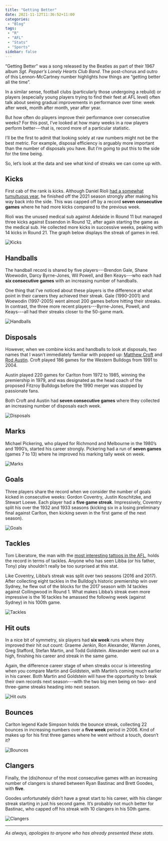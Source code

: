 ```yaml
---
title: "Getting Better"
date: 2021-11-12T11:36:52+11:00
categories:
 - "Blog"
tags:
 - "R"
 - "AFL" 
 - "Stats"
 - "Sports"
sidebar: false
---
```


<!--more-->

“Getting Better” was a song released by the Beatles as part of their 1967 album *Sgt. Pepper’s Lonely Hearts Club Band*. The post-chorus and outro of this Lennon-McCartney number highlights how things are “getting better all the time”.

In a similar sense, football clubs (particularly those undergoing a rebuild) or players (especially young players trying to find their feet at AFL level) often talk about seeing gradual improvements in performance over time: week after week, month after month, year after year.

But how often do players improve their performance over consecutive weeks? For this post, I’ve looked at how many weeks in a row players perform better---that is, record more of a particular statistic. 

I’ll be the first to admit that looking solely at raw numbers might not be the best metric. For example, disposal efficiency is arguably more important than the number of disposals you have. But I’m going to put this to the side for the time being.

So, let’s look at the data and see what kind of streaks we can come up with.

## Kicks

First cab of the rank is kicks. Although Daniel Rioli [had a somewhat tumultuous year](https://www.foxsports.com.au/afl/afl-2021-richmond-tigers-shai-bolton-daniel-rioli-nightclub-fight-broken-wrist-video-incident-latest-news/news-story/4b6f420ccc499d663ed4d3f727797e1e), he finished off the 2021 season strongly after making his way back into the side. This was capped off by a record **seven consecutive games** where he had more kicks compared to the previous week.

Rioli was the unused medical sub against Adelaide in Round 11 but managed three kicks against Essendon in Round 12, after again starting the game as the medical sub. He collected more kicks in successive weeks, peaking with 14 kicks in Round 21. The graph below displays the streak of games in red.

![Kicks](/img/content/posts/getting-better/getting_better_kicks.png)

## Handballs

The handball record is shared by five players---Brendon Gale, Shane Woewodin, Darcy Byrne-Jones, Wil Powell, and Ben Keays---who each had **six consecutive games** with an increasing number of handballs. 

One thing that I’ve noticed about these players is the difference at what point in their careers they achieved their streak. Gale (1990-2001) and Woewodin (1997-2005) went almost 200 games before hitting their streaks. In contrast, the three more recent players---Byrne-Jones, Powell, and Keays---all had their streaks closer to the 50-game mark.

![Handballs](/img/content/posts/getting-better/getting_better_handballs.png)

## Disposals

However, when we combine kicks and handballs to look at disposals, two names that I wasn’t immediately familiar with popped up: [Matthew Croft](https://afltables.com/afl/stats/players/M/Matthew_Croft.html) and [Rod Austin](https://afltables.com/afl/stats/players/R/Rod_Austin.html). Croft played 186 games for the Western Bulldogs from 1991 to 2004. 

Austin played 220 games for Carlton from 1972 to 1985, winning the premiership in 1979, and was designated as the head coach of the proposed Fitzroy Bulldogs before the 1990 merger was stopped by passionate fans. 

Both Croft and Austin had **seven consecutive games** where they collected an increasing number of disposals each week.

![Disposals](/img/content/posts/getting-better/getting_better_disposals.png)

## Marks

Michael Pickering, who played for Richmond and Melbourne in the 1980’s and 1990’s, started his career strongly. Pickering had a run of **seven games** (games 7 to 13) where he improved his marking tally week on week. 

![Marks](/img/content/posts/getting-better/getting_better_marks.png)

## Goals

Three players share the record when we consider the number of goals kicked in consecutive weeks: Gordon Coventry, Justin Koschitzke, and Stewart Loewe. Each player had a **five game streak**. Impressively, Coventry split his over the 1932 and 1933 seasons (kicking six in a losing preliminary final against Carlton, then kicking seven in the first game of the next season). 

![Goals](/img/content/posts/getting-better/getting_better_goals.png)

## Tackles

Tom Liberatore, the man with the [most interesting tattoos in the AFL](https://twitter.com/scottdools/status/1273943050520231937?lang=es), holds the record in terms of tackles. Anyone who has seen Libba (or his father, Tony) play shouldn’t really be too surprised at this stat. 

Like Coventry, Libba’s streak was split over two seasons (2016 and 2017). After collecting eight tackles in the Bulldog’s historic premiership win over Sydney, he flew out of the blocks for the 2017 season with *14* tackles against Collingwood in Round 1. What makes Libba’s streak even more impressive is the 16 tackles he amassed the following week (against Sydney) in his 100th game. 

![Tackles](/img/content/posts/getting-better/getting_better_tackles.png)

## Hit outs

In a nice bit of symmetry, six players had **six week** runs where they improved their hit out count: Graeme Jenkin, Ron Alexander, Warren Jones, Greg Stafford, Stefan Martin, and Todd Goldstein. Alexander went out on a high, finishing his career and streak in the same game. 

Again, the difference career stage of when streaks occur is interesting when you compare Martin and Goldstein, with Martin’s coming much earlier in his career. Both Martin and Goldstein will have the opportunity to break their own records next season---with the two big men being on two- and three-game streaks heading into next season. 

![Hit outs](/img/content/posts/getting-better/getting_better_hitouts.png)

## Bounces

Carlton legend Kade Simpson holds the bounce streak, collecting 22 bounces in increasing numbers over a **five week** period in 2006. Kind of makes up for his first three games where he went without a touch, doesn’t it?

![Bounces](/img/content/posts/getting-better/getting_better_bounces.png)

## Clangers

Finally, the (dis)honour of the most consecutive games with an increasing number of clangers is shared between Ryan Bastinac and Brett Goodes, with **five**. 

Goodes unfortunately didn’t have a great start to his career, with his clanger streak starting in just his second game. It’s probably not much better for Bastinac, who capped off his streak with 10 clangers in his 50th game. 

![Clangers](/img/content/posts/getting-better/getting_better_clangers.png)

---

*As always, apologies to anyone who has already presented these stats.*